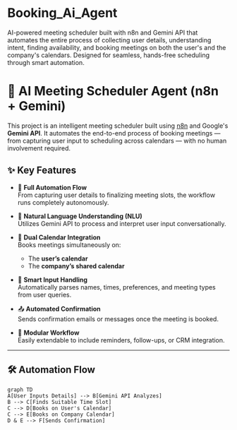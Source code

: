 # Booking_Ai_Agent
AI-powered meeting scheduler built with n8n and Gemini API that automates the entire process of collecting user details, understanding intent, finding availability, and booking meetings on both the user's and the company's calendars. Designed for seamless, hands-free scheduling through smart automation.

# 🤖 AI Meeting Scheduler Agent (n8n + Gemini)

This project is an intelligent meeting scheduler built using [n8n](https://n8n.io) and Google's **Gemini API**. It automates the end-to-end process of booking meetings — from capturing user input to scheduling across calendars — with no human involvement required.

## ✨ Key Features

- 🔄 **Full Automation Flow**  
  From capturing user details to finalizing meeting slots, the workflow runs completely autonomously.

- 🧠 **Natural Language Understanding (NLU)**  
  Utilizes Gemini API to process and interpret user input conversationally.

- 📅 **Dual Calendar Integration**  
  Books meetings simultaneously on:
  - The **user’s calendar**
  - The **company’s shared calendar**

- 🧾 **Smart Input Handling**  
  Automatically parses names, times, preferences, and meeting types from user queries.

- 📤 **Automated Confirmation**  
  Sends confirmation emails or messages once the meeting is booked.

- 🧩 **Modular Workflow**  
  Easily extendable to include reminders, follow-ups, or CRM integration.

---

## 🛠️ Automation Flow

```mermaid
graph TD
A[User Inputs Details] --> B[Gemini API Analyzes]
B --> C[Finds Suitable Time Slot]
C --> D[Books on User's Calendar]
C --> E[Books on Company Calendar]
D & E --> F[Sends Confirmation]
